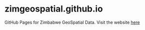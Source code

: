 # zimgeospatial.github.io

GitHub Pages for Zimbabwe GeoSpatial Data. Visit the website [here](http://zimgeospatial.github.io "Zim GeoData Landing Page")

